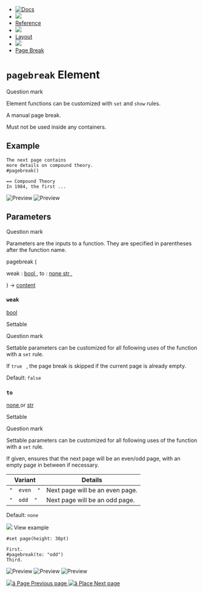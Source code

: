   * [ ![Docs](/assets/icons/16-docs-dark.svg) ](/docs)
  * ![](/assets/icons/16-arrow-right.svg)
  * [ Reference ](/docs/reference/)
  * ![](/assets/icons/16-arrow-right.svg)
  * [ Layout ](/docs/reference/layout/)
  * ![](/assets/icons/16-arrow-right.svg)
  * [ Page Break ](/docs/reference/layout/pagebreak/)

#  ` pagebreak ` Element

Question mark

Element functions can be customized with ` set ` and  ` show ` rules.

A manual page break.

Must not be used inside any containers.

##  Example

    
    
    The next page contains
    more details on compound theory.
    #pagebreak()
    
    == Compound Theory
    In 1984, the first ...
    

![Preview](/assets/docs/MJju6am_GVBgtJWStEY3AwAAAAAAAAAA.png)
![Preview](/assets/docs/MJju6am_GVBgtJWStEY3AwAAAAAAAAAB.png)

##  Parameters

Question mark

Parameters are the inputs to a function. They are specified in parentheses
after the function name.

pagebreak  (

weak  :  [ bool ](/docs/reference/foundations/bool/) ,  to  :  [ none
](/docs/reference/foundations/none/) [ str ](/docs/reference/foundations/str/)
,

)  -> [ content ](/docs/reference/foundations/content/)

###  ` weak `

[ bool ](/docs/reference/foundations/bool/)

Settable

Question mark

Settable parameters can be customized for all following uses of the function
with a ` set ` rule.

If ` true  ` , the page break is skipped if the current page is already empty.

Default: ` false  `

###  ` to `

[ none ](/docs/reference/foundations/none/) or  [ str
](/docs/reference/foundations/str/)

Settable

Question mark

Settable parameters can be customized for all following uses of the function
with a ` set ` rule.

If given, ensures that the next page will be an even/odd page, with an empty
page in between if necessary.

Variant  |  Details   
---|---  
` "  even  " ` |  Next page will be an even page.   
` "  odd  " ` |  Next page will be an odd page.   
  
Default: ` none  `

![](/assets/icons/16-arrow-right.svg) View example

    
    
    #set page(height: 30pt)
    
    First.
    #pagebreak(to: "odd")
    Third.
    

![Preview](/assets/docs/_4CDe0eaU4eyZtVUd1ArigAAAAAAAAAA.png)
![Preview](/assets/docs/_4CDe0eaU4eyZtVUd1ArigAAAAAAAAAB.png)
![Preview](/assets/docs/_4CDe0eaU4eyZtVUd1ArigAAAAAAAAAC.png)

[ ![â](/assets/icons/16-arrow-right.svg) Page  Previous page
](/docs/reference/layout/page/) [ ![â](/assets/icons/16-arrow-right.svg)
Place  Next page  ](/docs/reference/layout/place/)

